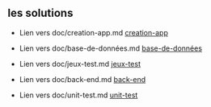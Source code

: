## les solutions

- Lien vers doc/creation-app.md
 [creation-app](./création-app.md)

- Lien vers doc/base-de-données.md
 [base-de-données](./base-de-données.md)


- Lien vers doc/jeux-test.md
 [jeux-test](./jeux-test.md)

 - Lien vers doc/back-end.md
 [back-end](./back-end.md)

  - Lien vers doc/unit-test.md
 [unit-test](./unit-test.md)
 